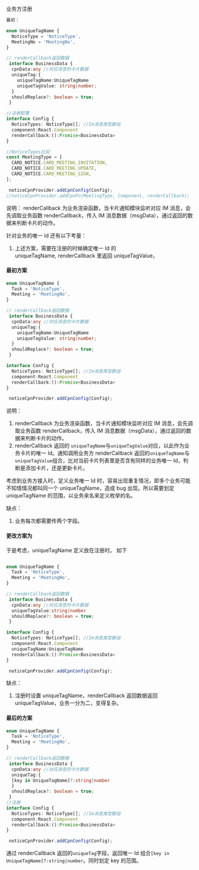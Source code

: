 业务方注册

```ts /**
最初：

enum UniqueTagName {
  NoticeType = 'NoticeType',
  MeetingNo = 'MeetingNo',
}

// renderCallback返回数据
 interface BusinessData {
  cpnData:any //对应消息的卡片数据
  uniqueTag:{
    uniqueTagName:UniqueTagName
    uniqueTagValue: string|number;
  }
  shouldReplace?: boolean = true;
 }

//注册配置
interface Config {
  NoticeTypes: NoticeType[]; //Im消息类型数组
  component:React.Component  
  renderCallback:():Promise<BusinessData>
}

//NoticeTypes比如
const MeetingType = [
  CARD_NOTICE.CARD_MEETING_INVITATION,
  CARD_NOTICE.CARD_MEETING_UPDATE,
  CARD_NOTICE.CARD_MEETING_SIGN,
];

 noticeCpnProvider.addCpnConfig(Config);
//noticeCpnProvider.addCpnFn(MeetingType, Component, renderCallback);

```

说明： renderCallback 为业务渲染函数，当卡片通知模块监听对应 IM 消息，会先调取业务函数 renderCallback，传入 IM 消息数据（msgData），通过返回的数据来判断卡片的动作。

针对业务的唯一 Id 还有以下考量：

1. 上述方案，需要在注册的时候确定唯一 Id 的 uniqueTagName, renderCallback 里返回 uniqueTagValue，

#### 最初方案

```ts
enum UniqueTagName {
  Task = 'NoticeType',
  Meeting = 'MeetingNo',
}

// renderCallback返回数据
 interface BusinessData {
  cpnData:any //对应消息的卡片数据
  uniqueTag:{
    uniqueTagName:UniqueTagName
    uniqueTagValue: string|number;
  }
  shouldReplace?: boolean = true;
 }

interface Config {
  NoticeTypes: NoticeType[]; //Im消息类型数组
  component:React.Component  
  renderCallback:():Promise<BusinessData>
}

 noticeCpnProvider.addCpnConfig(Config);

```

说明：

1. renderCallback 为业务渲染函数，当卡片通知模块监听对应 IM 消息，会先调取业务函数 renderCallback，传入 IM 消息数据（msgData），通过返回的数据来判断卡片的动作。
2. renderCallback 返回的 `uniqueTagName`与`uniqueTagValue`对应，以此作为业务卡片的唯一 Id。通知调用业务方 renderCallback 返回的`uniqueTagName`与`uniqueTagValue`组合，比对当前卡片列表里是否含有同样的业务唯一 Id，判断是添加卡片，还是更新卡片。

考虑到业务方接入时，定义业务唯一 Id 时，容易出现重复情况，即多个业务可能不知情情况都叫同一个 uniqueTagName，造成 bug 出现。所以需要划定 uniqueTagName 的范围，以业务来名来定义枚举的名。

缺点：

1.  业务每次都需要传两个字段。

#### 更改方案为

于是考虑，uniqueTagName 定义放在注册时。
如下

```ts

enum UniqueTagName {
  Task = 'NoticeType',
  Meeting = 'MeetingNo',
}

// renderCallback返回数据
 interface BusinessData {
  cpnData:any //对应消息的卡片数据
  uniqueTagValue:string|number
  shouldReplace?: boolean = true;
 }

interface Config {
  NoticeTypes: NoticeType[]; //Im消息类型数组
  component:React.Component  
  uniqueTagName:UniqueTagName
  renderCallback:():Promise<BusinessData>
}

 noticeCpnProvider.addCpnConfig(Config);
```

缺点：

1. 注册时设置 uniqueTagName，renderCallback 返回数据返回 uniqueTagValue，业务一分为二，变得复杂。

#### 最后的方案

```ts
enum UniqueTagName {
  Task = 'NoticeType',
  Meeting = 'MeetingNo',
}

// renderCallback返回数据
 interface BusinessData {
  cpnData:any //对应消息的卡片数据
  uniqueTag:{
  [key in UniqueTagName]?:string|number
  }
  shouldReplace?: boolean = true;
 }
//注册
interface Config {
  NoticeTypes: NoticeType[]; //Im消息类型数组
  component:React.Component
  renderCallback:():Promise<BusinessData>
}

 noticeCpnProvider.addCpnConfig(Config);

```

通过 renderCallback 返回的`uniqueTag`字段，返回唯一 Id 组合`[key in UniqueTagName]?:string|number`。同时划定 key 的范围。
